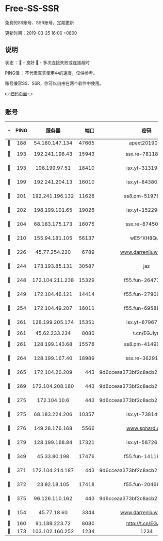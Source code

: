 # Free-SS-SSR

免费的SS账号、SSR账号，定期更新

更新时间：2019-03-25 16:00 +0800

## 说明

状态     ：🙂 - 良好 🙁 - 多次连接失败或连接超时

PING值   ：不代表真实使用中的速度，仅供参考。

账号兼容SS、SSR，你可以自由在两个软件中使用。

👉[扫码页面](https://liesauer.github.io/Free-SS-SSR/)👈

## 账号

|-|PING|服务器|端口|密码|加密方式|区域|
|:----:|:----:|:-----:|-----:|:----:|:----:|:----:|
|🙂|188|54.180.147.134|47665|apext2019001|chacha20|KR|
|🙂|193|192.241.198.43|15943|ssx.re-78118439|aes-256-cfb|US|
|🙂|193|198.199.97.51|18410|isx.yt-31319888|aes-256-cfb|US|
|🙂|199|192.241.204.13|16010|isx.yt-84380277|aes-256-cfb|US|
|🙂|201|192.241.196.132|11628|ss8.pm-51976086|aes-256-cfb|US|
|🙂|202|198.199.101.65|19026|isx.yt-15229699|aes-256-cfb|US|
|🙂|204|68.183.175.173|16075|ssx.re-87450800|aes-256-cfb|US|
|🙂|210|155.94.181.105|56137|wE5^XH8Quw|aes-256-cfb|US|
|🙂|226|45.77.254.220|6789|www.darrenliuwei.com|aes-256-cfb|SG|
|🙂|244|173.193.85.131|30587|jaz|aes-256-cfb|US|
|🙂|248|172.104.211.238|15329|f55.fun-26477830|aes-256-cfb|US|
|🙂|249|172.104.46.121|14414|f55.fun-27900052|aes-256-cfb|SG|
|🙂|254|172.104.49.207|16011|f55.fun-69588611|aes-256-cfb|SG|
|🙂|261|128.199.205.174|15351|isx.yt-67967792|aes-256-cfb|SG|
|🙂|261|45.62.233.234|8080|t.cn/EGJIyrl|rc4-md5|CA|
|🙂|261|128.199.143.68|15578|ss8.pm-41490223|aes-256-cfb|SG|
|🙂|264|128.199.167.40|18989|ssx.re-36291667|aes-256-cfb|SG|
|🙂|265|172.104.20.209|443|9d6cceaa373bf2c8acb22e60b6a58be6|aes-256-cfb|US|
|🙂|269|172.104.208.180|443|9d6cceaa373bf2c8acb22e60b6a58be6|aes-256-cfb|US|
|🙂|275|172.104.10.6|443|9d6cceaa373bf2c8acb22e60b6a58be6|aes-256-cfb|US|
|🙂|275|68.183.224.206|10357|isx.yt-73814044|aes-256-cfb|SG|
|🙂|276|149.28.176.168|5566|www.sphard.com|aes-256-cfb|AU|
|🙂|279|128.199.168.84|17321|isx.yt-58726125|aes-256-cfb|SG|
|🙂|349|45.33.80.198|17476|f55.fun-14119354|aes-256-cfb|US|
|🙂|371|172.104.214.187|443|9d6cceaa373bf2c8acb22e60b6a58be6|aes-256-cfb|US|
|🙂|372|23.92.18.105|17418|f55.fun-20466360|aes-256-cfb|US|
|🙂|375|96.126.110.162|443|9d6cceaa373bf2c8acb22e60b6a58be6|aes-256-cfb|US|
|🙂|154|45.77.18.60|3344|www.darrenliuwei.com|aes-256-cfb|JP|
|🙂|160|91.188.223.72|8080|http://t.cn/EGJIyrl|rc4-md5|RU|
|🙂|173|103.102.160.252|1234|1234|rc4-md5|JP|
